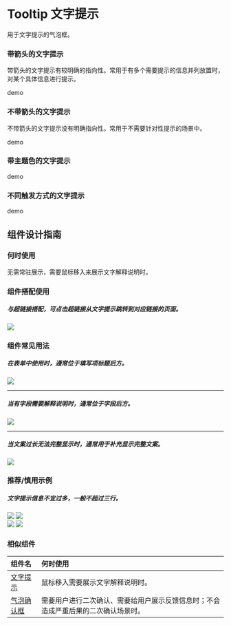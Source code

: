 # Tooltip 文字提示

             

用于文字提示的气泡框。




### 带箭头的文字提示

带箭头的文字提示有较明确的指向性。常用于有多个需要提示的信息并列放置时，对某个具体信息进行提示。

demo

### 不带箭头的文字提示

不带箭头的文字提示没有明确指向性。常用于不需要针对性提示的场景中。 

demo



### 带主题色的文字提示
demo

### 不同触发方式的文字提示
demo

## 组件设计指南


### 何时使用

无需常驻展示，需要鼠标移入来展示文字解释说明时。

### 组件搭配使用


##### 与超链接搭配，可点击超链接从文字提示跳转到对应链接的页面。
<div class="legend">
  <div class="item">
    <img src="https://oteam-tdesign-1258344706.cos.ap-guangzhou.myqcloud.com/site/design/tooltip-2.png"/>
  </div>
  
  <div class="item">
  </div>
</div>



### 组件常见用法

##### 在表单中使用时，通常位于填写项标题后方。
<div class="legend">
  <div class="item">
    <img src="https://oteam-tdesign-1258344706.cos.ap-guangzhou.myqcloud.com/site/design/tooltip-3.png"/>
  </div>

  <div class="item">
  </div>
</div>

<hr />

##### 当有字段需要解释说明时，通常位于字段后方。
<div class="legend">
  <div class="item">
    <img src="https://oteam-tdesign-1258344706.cos.ap-guangzhou.myqcloud.com/site/design/tooltip-4.png"/>
  </div>

  <div class="item">
  </div>
</div>

<hr />

##### 当文案过长无法完整显示时，通常用于补充显示完整文案。
<div class="legend">
  <div class="item">
    <img src="https://oteam-tdesign-1258344706.cos.ap-guangzhou.myqcloud.com/site/design/tooltip-5.png"/>
  </div>

  <div class="item">
  </div>
</div>



### 推荐/慎用示例
##### 文字提示信息不宜过多，一般不超过三行。

<div class="legend">
  <div class="item">
    <img src="https://oteam-tdesign-1258344706.cos.ap-guangzhou.myqcloud.com/site/design/%E6%96%87%E5%AD%97%E6%8F%90%E9%86%92----------6@2x.png"/>
    <img class="tag" src="https://oteam-tdesign-1258344706.cos.ap-guangzhou.myqcloud.com/site/doc/good.png" />
  </div>

  <div class="item">
    <img src="https://oteam-tdesign-1258344706.cos.ap-guangzhou.myqcloud.com/site/design/%E6%96%87%E5%AD%97%E6%8F%90%E9%86%92----------7@2x.png"/>
    <img class="tag" src="https://oteam-tdesign-1258344706.cos.ap-guangzhou.myqcloud.com/site/doc/bad.png" />
  </div>
</div>


### 相似组件


| 组件名 | 何时使用                                                                       |
| :----- | :----------------------------------------------------------------------------- |
| [文字提示](./tooltip)  | 鼠标移入需要展示文字解释说明时。 |
| [气泡确认框](./popconfirm) | 需要用户进行二次确认、需要给用户展示反馈信息时；不会造成严重后果的二次确认场景时。 |
